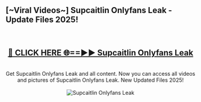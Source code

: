 <h2>[~Viral Videos~] Supcaitlin Onlyfans Leak - Update Files 2025!</h2>
<br>
<div align="center">
<h2><a href="https://betterlinks.top/A2PfLJ" rel="nofollow">🔴 CLICK HERE 🌐==►► Supcaitlin Onlyfans Leak</a></h2>
<br>
Get Supcaitlin Onlyfans Leak and all content. Now you can access all videos and pictures of Supcaitlin Onlyfans Leak. New Updated Files 2025!
<br>
<br>
<a href="https://betterlinks.top/A2PfLJ" rel="nofollow" data-target="animated-image.originalLink"><img src="https://i.ibb.co.com/WyWwxjT/player-gif2.gif" alt="Supcaitlin Onlyfans Leak" style="max-width: 100%; display: inline-block;" data-target="animated-image.originalImage"></a>
</div>
<br>
